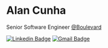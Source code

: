 # Alan Cunha

Senior Software Engineer [@Boulevard](https://github.com/Boulevard)

[![Linkedin Badge](https://img.shields.io/badge/-Alan%20Cunha-0052cc?style=flat-square&logo=Linkedin&logoColor=white&link=https://www.linkedin.com/in/alan-cunha-1102b6161//)](https://www.linkedin.com/in/alancunha26/)
[![Gmail Badge](https://img.shields.io/badge/-alanalegredacunha@gmail.com-0052cc?style=flat-square&logo=Gmail&logoColor=white&link=mailto:alanalegredacunha@gmail.com)](mailto:alan@alancunha.com)
